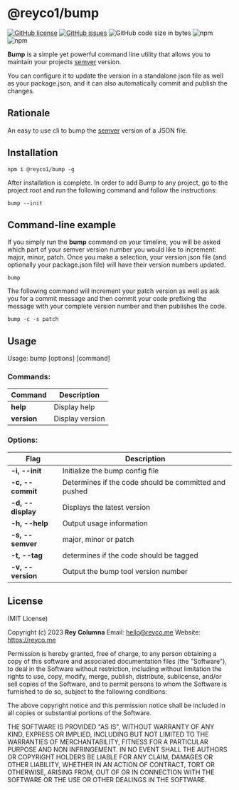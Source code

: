 
# @reyco1/bump

 
[![GitHub license](https://img.shields.io/github/license/reyco1/bump)](https://github.com/reyco1/bump/blob/main/LICENSE)  [![GitHub issues](https://img.shields.io/github/issues/reyco1/bump)](https://github.com/reyco1/bump/issues)  ![GitHub code size in bytes](https://img.shields.io/github/languages/code-size/reyco1/bump)  ![npm](https://img.shields.io/npm/dw/@reyco1/bump)  ![npm](https://img.shields.io/npm/v/@reyco1/bump)

**Bump** is a simple yet powerful command line utility that allows you to maintain your projects [semver](http://semver.org/) version.

You can configure it to update the version in a standalone json file as well as your package.json, and it can also automatically commit and publish the changes.

## Rationale

An easy to use cli to bump the [semver](http://semver.org/) version of a JSON file.

## Installation

    npm i @reyco1/bump -g

After installation is complete. In order to add Bump to any project, go to the project root and run the following command and follow the instructions:

    bump --init

## Command-line example

If you simply run the **bump** command on your timeline, you will be asked which part of your semver version number you would like to increment: major, minor, patch. Once you make a selection, your version json file (and optionally your package.json file) will have their version numbers updated.

    bump

The following command will increment your patch version as well as ask you for a commit message and then commit your code prefixing the message with your complete version number and then publishes the code.

    bump -c -s patch


## Usage

Usage: bump [options] [command]

### Commands:

| Command | Description |
|--|--|
| **help** | Display help |
| **version** | Display version |

  

### Options:

| Flag | Description |
|--|--|
| **-i, --init** | Initialize the bump config file |
| **-c, --commit** | Determines if the code should be committed and pushed |
| **-d, --display** | Displays the latest version |
| **-h, --help** | Output usage information |
| **-s, --semver** | major, minor or patch |
| **-t, --tag** | determines if the code should be tagged |
| **-v, --version** | Output the bump tool version number |
  

## License

(MIT License)

Copyright (c) 2023 **Rey Columna** 
Email: [hello@reyco.me](mailto:hello@reyco.me) 
Website: https://reyco.me

Permission is hereby granted, free of charge, to any person obtaining a copy of this software and associated documentation files (the "Software"), to deal in the Software without restriction, including without limitation the rights to use, copy, modify, merge, publish, distribute, sublicense, and/or sell copies of the Software, and to permit persons to whom the Software is furnished to do so, subject to the following conditions:

The above copyright notice and this permission notice shall be included in all copies or substantial portions of the Software.

THE SOFTWARE IS PROVIDED "AS IS", WITHOUT WARRANTY OF ANY KIND, EXPRESS OR IMPLIED, INCLUDING BUT NOT LIMITED TO THE WARRANTIES OF MERCHANTABILITY, FITNESS FOR A PARTICULAR PURPOSE AND NON INFRINGEMENT. IN NO EVENT SHALL THE AUTHORS OR COPYRIGHT HOLDERS BE LIABLE FOR ANY CLAIM, DAMAGES OR OTHER LIABILITY, WHETHER IN AN ACTION OF CONTRACT, TORT OR OTHERWISE, ARISING FROM, OUT OF OR IN CONNECTION WITH THE SOFTWARE OR THE USE OR OTHER DEALINGS IN THE SOFTWARE.